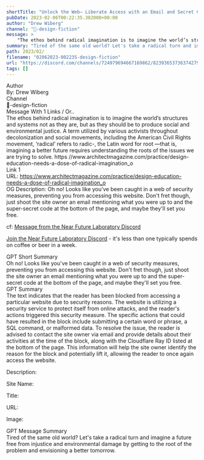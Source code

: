 ```yaml
---
shortTitle: "Unlock the Web— Liberate Access with an Email and Secret Code!"
pubDate: 2023-02-06T00:22:35.382000+00:00
author: "Drew Wiberg"
channel: "🚀-design-fiction"
message: >
    "The ethos behind radical imagination is to imagine the world’s structures and systems not as they are, but as they should be to produce social and environmental justice. A term utilized by various activists throughout decolonization and social movements, including the American Civil Rights movement, ‘radical’ refers to radic-, the Latin word for root —that is, imagining a better future requires understanding the roots of the issues we are trying to solve. https //www.architectmagazine.com/practice/design-education-needs-a-dose-of-radical-imagination_o"
summary: "Tired of the same old world? Let's take a radical turn and imagine a future free from injustice and environmental damage by getting to the root of the problem and envisioning a better tomorrow."
path: 2023/02/
filename: "02062023-002235-design-fiction"
url: "https://discord.com/channels/724979694667169862/823936537363742790/1071948991329226762"
tags: []
---
```

<div class="metadata-title-header pt-3 pb-3 pl-2">Author</div>    
<div class="bg-gray-200 p-4 rounded-md mb-4">   
By: Drew Wiberg
</div>

<div class="metadata-title-header pt-3 pb-3 pl-2">Channel</div>    
<div class="bg-gray-200 p-4 rounded-md mb-4">   
🚀-design-fiction</span>
</div>

<div class="metadata-title-header pt-3 pb-3 pl-2">Message  With 1 Links / Or..</div>    
<div class="human-content-container">  



<div class="mb-4" style="font-family: var(--font-family-peak);">The ethos behind radical imagination is to imagine the world’s structures and systems not as they are, but as they should be to produce social and environmental justice. A term utilized by various activists throughout decolonization and social movements, including the American Civil Rights movement, ‘radical’ refers to radic-, the Latin word for root —that is, imagining a better future requires understanding the roots of the issues we are trying to solve. https //www.architectmagazine.com/practice/design-education-needs-a-dose-of-radical-imagination_o</div>

<div class="">Link 1</div> 
<div class="">URL: <a href="https://www.architectmagazine.com/practice/design-education-needs-a-dose-of-radical-imagination_o">https://www.architectmagazine.com/practice/design-education-needs-a-dose-of-radical-imagination_o</a></div>
OG Description:   <!-- Example: Display each item in a paragraph -->
Oh no! Looks like you've been caught in a web of security measures, preventing you from accessing this website. Don't fret though, just shoot the site owner an email mentioning what you were up to and the super-secret code at the bottom of the page, and maybe they'll set you free.



<!-- 
URL: https://www.architectmagazine.com/practice/design-education-needs-a-dose-of-radical-imagination_o
Description 
 -->
</div>



cf: <a href="">Message from the Near Future Laboratory Discord</a>

<a href="">Join the Near Future Laboratory Discord</a> - it's less than one typically spends on coffee or beer in a week. 



<div class="metadata-title-header pt-3 pb-3 pl-2">GPT Short Summary</div>
<div class="robot-content-container">
Oh no! Looks like you've been caught in a web of security measures, preventing you from accessing this website. Don't fret though, just shoot the site owner an email mentioning what you were up to and the super-secret code at the bottom of the page, and maybe they'll set you free.
</div>

<div class="metadata-title-header pt-3 pb-3 pl-2">GPT Summary</div>
<div class="robot-content-container">
The text indicates that the reader has been blocked from accessing a particular website due to security reasons. The website is utilizing a security service to protect itself from online attacks, and the reader's actions triggered this security measure. The specific actions that could have resulted in the block include submitting a certain word or phrase, a SQL command, or malformed data. To resolve the issue, the reader is advised to contact the site owner via email and provide details about their activities at the time of the block, along with the Cloudflare Ray ID listed at the bottom of the page. This information will help the site owner identify the reason for the block and potentially lift it, allowing the reader to once again access the website.
</div>

<!-- Summary:  This website is using a security service to protect itself from online attacks . The action you just performed triggered the security solution . There are several actions that could trigger this block including submitting a certain word or phrase . -->

<!-- [] -->

<!-- <div class="bg-gray-400"> {} </div> -->

Description: 

Site Name: 

Title: 

URL: 

Image: <img src="" width="" height=""/>




<div class="metadata-title-header pt-3 pb-3 pl-2">GPT Message Summary</div>    
<div class="robot-content-container">
Tired of the same old world? Let's take a radical turn and imagine a future free from injustice and environmental damage by getting to the root of the problem and envisioning a better tomorrow.
</div>
</div>